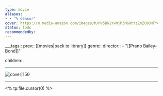 ```yaml
---
type: movie
aliases:
- - "% Censor"
cover: https://m.media-amazon.com/images/M/MV5BN2YwNjM3MGUtYzZmZC00MTY4LTk2YzUtZDJiMDVlMDAwZjI0XkEyXkFqcGc@._V1_SX300.jpg
status: todo
recommendedby:
---
```

___tags:: prev:: [[movies|back to library]]
genre::
director::   - "[[Prano Bailey-Bond]]"

children::
___
![cover|150](https://m.media-amazon.com/images/M/MV5BN2YwNjM3MGUtYzZmZC00MTY4LTk2YzUtZDJiMDVlMDAwZjI0XkEyXkFqcGc@._V1_SX300.jpg)
___
<% tp.file.cursor(0) %>
